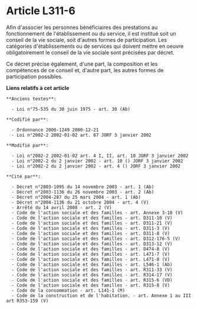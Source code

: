 # Article L311-6

Afin d'associer les personnes bénéficiaires des prestations au fonctionnement de l'établissement ou du service, il est
institué soit un conseil de la vie sociale, soit d'autres formes de participation. Les catégories d'établissements ou de
services qui doivent mettre en oeuvre obligatoirement le conseil de la vie sociale sont précisées par décret.

Ce décret précise également, d'une part, la composition et les compétences de ce conseil et, d'autre part, les autres formes
de participation possibles.

**Liens relatifs à cet article**

	**Anciens textes**:

	  - Loi n°75-535 du 30 juin 1975 - art. 30 (Ab)

	**Codifié par**:

	  - Ordonnance 2000-1249 2000-12-21
	  - Loi n°2002-2 2002-01-02 art. 87 JORF 3 janvier 2002

	**Modifié par**:

	  - Loi n°2002-2 2002-01-02 art. 4 I, II, art. 10 JORF 3 janvier 2002
	  - Loi n°2002-2 du 2 janvier 2002 - art. 10 () JORF 3 janvier 2002
	  - Loi n°2002-2 du 2 janvier 2002 - art. 4 () JORF 3 janvier 2002

	**Cité par**:

	  - Décret n°2003-1095 du 14 novembre 2003 - art. 1 (Ab)
	  - Décret n°2003-1136 du 26 novembre 2003 - art. 2 (Ab)
	  - Décret n°2004-287 du 25 mars 2004 - art. 1 (Ab)
	  - Décret n°2004-1136 du 21 octobre 2004 - art. 4 (V)
	  - Arrêté du 14 avril 2008 - art. 2 (V)
	  - Code de l'action sociale et des familles - art. Annexe 3-10 (V)
	  - Code de l'action sociale et des familles - art. D311-10 (V)
	  - Code de l'action sociale et des familles - art. D311-21 (V)
	  - Code de l'action sociale et des familles - art. D311-3 (V)
	  - Code de l'action sociale et des familles - art. D311-8 (V)
	  - Code de l'action sociale et des familles - art. D312-176-5 (V)
	  - Code de l'action sociale et des familles - art. D313-12 (V)
	  - Code de l'action sociale et des familles - art. D474-8 (V)
	  - Code de l'action sociale et des familles - art. L471-7 (V)
	  - Code de l'action sociale et des familles - art. L471-8 (V)
	  - Code de l'action sociale et des familles - art. L546-1 (Ab)
	  - Code de l'action sociale et des familles - art. R311-33 (V)
	  - Code de l'action sociale et des familles - art. R314-17 (V)
	  - Code de l'action sociale et des familles - art. R315-6 (VD)
	  - Code de l'action sociale et des familles - art. R315-8 (V)
	  - Code de la consommation - art. L141-1 (M)
	  - Code de la construction et de l'habitation. - art. Annexe 1 au III art R353-159 (V)
